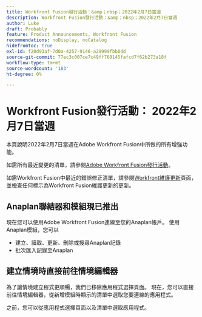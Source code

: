 ```yaml
---
title: Workfront Fusion發行活動：&amp；nbsp；2022年2月7日當週
description: Workfront Fusion發行活動：&amp；nbsp；2022年2月7日當週
author: Luke
draft: Probably
feature: Product Announcements, Workfront Fusion
recommendations: noDisplay, noCatalog
hidefromtoc: true
exl-id: f20d93af-7d0a-4257-9146-a29999fbb0dd
source-git-commit: 77ec3c007ce7c49ff760145fafcd7f62b273a18f
workflow-type: tm+mt
source-wordcount: '183'
ht-degree: 0%

---
```


# Workfront Fusion發行活動： 2022年2月7日當週

本頁說明2022年2月7日當週在Adobe Workfront Fusion中所做的所有增強功能。

如需所有最近變更的清單，請參閱[Adobe Workfront Fusion發行活動](/help/workfront-fusion/fusion-product-releases/fusion-release-activity.md)。

如需Workfront Fusion中最近的錯誤修正清單，請參閱[Workfront維護更新](https://experienceleague.adobe.com/docs/workfront-known-issues/releases/current-updates.html)頁面，並檢查任何標示為Workfront Fusion維護更新的更新。

## Anaplan聯結器和模組現已推出

現在您可以使用Adobe Workfront Fusion連線至您的Anaplan帳戶。 使用Anaplan模組，您可以

* 建立、讀取、更新、刪除或搜尋Anaplan記錄
* 批次匯入記錄至Anaplan

## 建立情境時直接前往情境編輯器

為了讓情境建立程式更順暢，我們已移除應用程式選擇頁面。 現在，您可以直接前往情境編輯器，從新增模組時顯示的清單中選取您要連線的應用程式。

之前，您可以從應用程式選擇頁面以及清單中選取應用程式。
